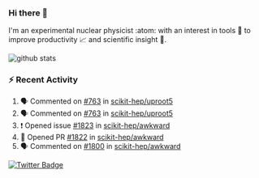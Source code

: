 ### Hi there 👋 

I'm an experimental nuclear physicist :atom: with an interest in tools :wrench: to improve productivity :chart_with_upwards_trend: and scientific insight :telescope:.

![github stats](https://github-readme-stats.vercel.app/api?username=agoose77&show_icons=true&hide_rank=true&hide_title=true&bg_color=30,e76445,904e95&text_color=efe3ec&icon_color=efe3ec)
<!--
**agoose77/agoose77** is a ✨ _special_ ✨ repository because its `README.md` (this file) appears on your GitHub profile.

Here are some ideas to get you started:

- 🔭 I’m currently working on ...
- 🌱 I’m currently learning ...
- 👯 I’m looking to collaborate on ...
- 🤔 I’m looking for help with ...
- 💬 Ask me about ...
- 📫 How to reach me: ...
- 😄 Pronouns: ...
- ⚡ Fun fact: ...
-->

### :zap: Recent Activity
<!--START_SECTION:activity-->
1. 🗣 Commented on [#763](https://github.com/scikit-hep/uproot5/issues/763) in [scikit-hep/uproot5](https://github.com/scikit-hep/uproot5)
2. 🗣 Commented on [#763](https://github.com/scikit-hep/uproot5/issues/763) in [scikit-hep/uproot5](https://github.com/scikit-hep/uproot5)
3. ❗️ Opened issue [#1823](https://github.com/scikit-hep/awkward/issues/1823) in [scikit-hep/awkward](https://github.com/scikit-hep/awkward)
4. 💪 Opened PR [#1822](https://github.com/scikit-hep/awkward/pull/1822) in [scikit-hep/awkward](https://github.com/scikit-hep/awkward)
5. 🗣 Commented on [#1800](https://github.com/scikit-hep/awkward/issues/1800) in [scikit-hep/awkward](https://github.com/scikit-hep/awkward)
<!--END_SECTION:activity-->


[![Twitter Badge](https://img.shields.io/twitter/follow/agoose77?style=flat-square&logo=Twitter&logoColor=white&color=cornflowerblue)](https://twitter.com/agoose77)
